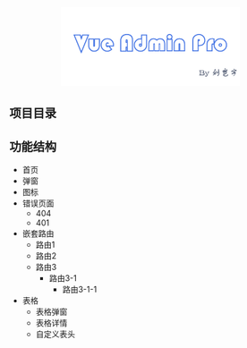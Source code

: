 <p align="center">
  <img width="320" src="./images/logo.png">
</p>

## 项目目录

## 功能结构

* 首页
* 弹窗
* 图标
* 错误页面
  * 404
  * 401
* 嵌套路由
  * 路由1
  * 路由2
  * 路由3
    * 路由3-1
      * 路由3-1-1
* 表格
  * 表格弹窗
  * 表格详情
  * 自定义表头
